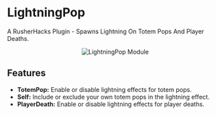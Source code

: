 # LightningPop

A RusherHacks Plugin - Spawns Lightning On Totem Pops And Player Deaths.

<p align="center">
    <img src="https://i.ibb.co/VNtxyp9/Lightning-Pop-Module.png" alt="LightningPop Module" border="0">
  </a>
</p>

## Features

<ul>
  <li><strong>TotemPop:</strong> Enable or disable lightning effects for totem pops.</li>
  <li><strong>Self:</strong> Include or exclude your own totem pops in the lightning effect.</li>
  <li><strong>PlayerDeath:</strong> Enable or disable lightning effects for player deaths.</li>
</ul>
